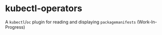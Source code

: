 # kubectl-operators

A `kubectl`/`oc` plugin for reading and displaying `packagemanifests`
(Work-In-Progress)